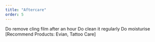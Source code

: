 ```yaml
---
title: "Aftercare"
order: 5
---
```


Do remove cling film after an hour
Do clean it regularly
Do moisturise [Recommend Products: Evian, Tattoo Care]